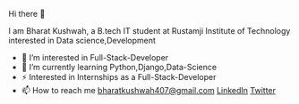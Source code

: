 Hi there 👋 

I am Bharat Kushwah, a B.tech IT student at Rustamji Institute of Technology interested in Data science,Development
- 👀 I’m interested in Full-Stack-Developer
- 🌱 I’m currently learning Python,Django,Data-Science
- ⚡ Interested in Internships as a Full-Stack-Developer
- 📫 How to reach me bharatkushwah407@gmail.com    [LinkedIn](https://www.linkedin.com/in/bharat-kushwah-3a2029208/)    [Twitter](https://twitter.com/BharatK407) 
